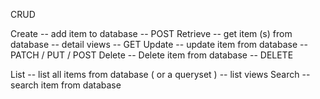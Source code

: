 CRUD

Create -- add item to database -- POST
Retrieve -- get item (s) from database -- detail views -- GET
Update -- update item from database -- PATCH / PUT / POST
Delete -- Delete item from database -- DELETE

List -- list all items from database ( or a queryset ) -- list views
Search -- search item from database
